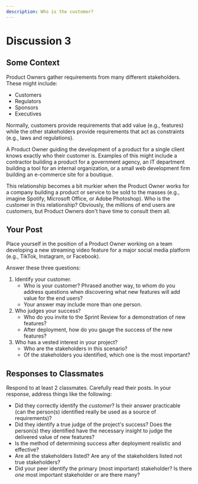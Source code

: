 ```yaml
---
description: Who is the customer?
---
```


# Discussion 3

## Some Context

Product Owners gather requirements from many different stakeholders. These might include:

* Customers
* Regulators
* Sponsors
* Executives

Normally, customers provide requirements that add value (e.g., features) while the other stakeholders provide requirements that act as constraints (e.g., laws and regulations).&#x20;

A Product Owner guiding the development of a product for a single client knows exactly who their customer is. Examples of this might include a contractor building a product for a government agency, an IT department building a tool for an internal organization, or a small web development firm building an e-commerce site for a boutique.&#x20;

This relationship becomes a bit murkier when the Product Owner works for a company building a product or service to be sold to the masses (e.g., imagine Spotify, Microsoft Office, or Adobe Photoshop). Who is the customer in this relationship? Obviously, the millions of end users are customers, but Product Owners don't have time to consult them all.

## Your Post

Place yourself in the position of a Product Owner working on a team developing a new streaming video feature for a major social media platform (e.g., TikTok, Instagram, or Facebook).

Answer these three questions:

1. Identify your customer.
   * Who is your customer? Phrased another way, to whom do you address questions when discovering what new features will add value for the end users?&#x20;
   * Your answer may include more than one person.
2. Who judges your success?
   * Who do you invite to the Sprint Review for a demonstration of new features?&#x20;
   * After deployment, how do you gauge the success of the new features?
3. Who has a vested interest in your project?
   * Who are the stakeholders in this scenario?&#x20;
   * Of the stakeholders you identified, which one is the most important?

## Responses to Classmates

Respond to at least 2 classmates. Carefully read their posts. In your response, address things like the following:

* Did they correctly identify the _customer_? Is their answer practicable (can the person(s) identified really be used as a source of requirements)?
* Did they identify a true judge of the project's success? Does the person(s) they identified have the necessary insight to judge the delivered value of new features?
* Is the method of determining success after deployment realistic and effective?
* Are all the stakeholders listed? Are any of the stakeholders listed not true stakeholders?
* Did your peer identify the primary (most important) stakeholder? Is there _one_ most important stakeholder or are there many?
